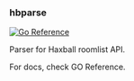 ### hbparse

[![Go Reference](https://pkg.go.dev/badge/github.com/jakjus/hbparser.svg)](https://pkg.go.dev/github.com/jakjus/hbparser)

Parser for Haxball roomlist API.

For docs, check GO Reference.
